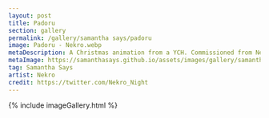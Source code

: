```yaml
---
layout: post
title: Padoru
section: gallery
permalink: /gallery/samantha says/padoru
image: Padoru - Nekro.webp
metaDescription: A Christmas animation from a YCH. Commissioned from Nekro.
metaImage: https://samanthasays.github.io/assets/images/gallery/samantha says/Padoru - Nekro.webp
tag: Samantha Says
artist: Nekro
credit: https://twitter.com/Nekro_Night
---
```

{% include imageGallery.html %}
